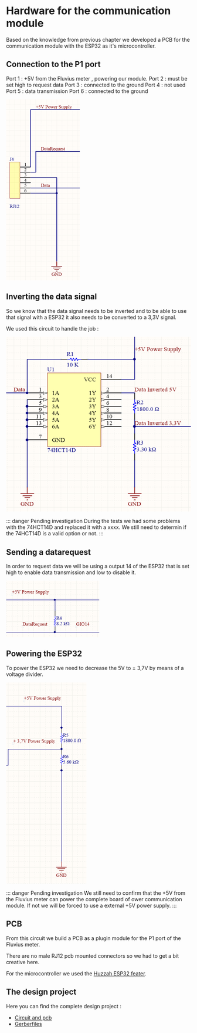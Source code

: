 # Hardware for the communication module

Based on the knowledge from previous chapter we developed a PCB for the communication module with the ESP32 as it's microcontroller.

## Connection to the P1 port

Port 1 : +5V from the Fluvius meter , powering our module.
Port 2 : must be set high to request data
Port 3 : connected to the ground
Port 4 : not used
Port 5 : data transmission
Port 6 : connected to the ground

![image](./images/afbeelding1.png)

## Inverting the data signal

So we know that the data signal needs to be inverted and to be able to use that signal with a ESP32 it also needs to be converted to a 3,3V signal.

We used this circuit to handle the job :

![image](./images/afbeelding2.png)

::: danger Pending investigation
During the tests we had some problems with the 74HCT14D and replaced it with a xxxx. We still need to determin if the 74HCT14D is a valid option or not.
:::

## Sending a datarequest

In order to request data we will be using a output 14 of the ESP32 that is set high to enable data transmission and low to disable it.

![image](./images/afbeelding3.png)

## Powering the ESP32

To power the ESP32 we need to decrease the 5V to ± 3,7V by means of a voltage divider.

![image](./images/afbeelding4.png)

::: danger Pending investigation
We still need to confirm that the +5V from the Fluvius meter can power the complete board  of ower communication module. If not we will be forced to use a external +5V power supply.
:::

## PCB

From this circuit we build a PCB as a plugin module for the P1 port of the Fluvius meter.

<!-- ![image](./images/afbeelding5.png) -->

There are no male RJ12 pcb mounted connectors so we had to get a bit creative here.

For the microcontroller we used the [Huzzah ESP32 feater](https://www.adafruit.com/product/3405).

## The design project

Here you can find the complete design project :

- [Circuit and pcb](https://circuitmaker.com/Projects/Details/RonnyMees/FluviusMeterv1)
- [Gerberfiles](/files/Fluvius_Meter_v1_Gerber.zip)
